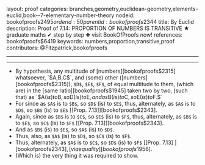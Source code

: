 layout: proof
categories: branches,geometry,euclidean-geometry,elements-euclid,book--7-elementary-number-theory
nodeid: bookofproofs$2495
orderid: 50
parentid: bookofproofs$2344
title: By Euclid
description:  Proof of 7.14: PROPORTION OF NUMBERS IS TRANSITIVE &#9733; graduate maths &#10004; step by step &#10010; visit BookOfProofs now!
references: bookofproofs$6419
keywords: numbers,proportion,transitive,proof
contributors: @Fitzpatrick,bookofproofs

---


---



* By hypothesis, any multitude of [numbers][bookofproofs$2315] whatsoever, `$A$`, `$B$`, `$C$`, and (some) other ([numbers][bookofproofs$2315]), `$D$`, `$E$`, `$F$`, of equal multitude to them, (which are) in the [same ratio][bookofproofs$1945] taken two by two, (such that) as `$A$` (is) to `$B$`, so `$D$` (is) to `$E$`, and as `$B$` (is) to `$C$`, so `$E$` (is) to `$F.$`
* For since as `$A$` is to `$B$`, so `$D$` (is) to `$E$`, thus, alternately, as `$A$` is to `$D$`, so `$B$` (is) to `$E$` [[Prop. 7.13]][bookofproofs$2343].
* Again, since as `$B$` is to `$C$`, so `$E$` (is) to `$F$`, thus, alternately, as `$B$` is to `$E$`, so `$C$` (is) to `$F$` [[Prop. 7.13]][bookofproofs$2343].
* And as `$B$` (is) to `$E$`, so `$A$` (is) to `$D$`.
* Thus, also, as `$A$` (is) to `$D$`, so `$C$` (is) to `$F$`.
* Thus, alternately, as `$A$` is to `$C$`, so `$D$` (is) to `$F$` [[Prop. 7.13] ][bookofproofs$2343], [via equality][bookofproofs$1956].
* (Which is) the very thing it was required to show.
